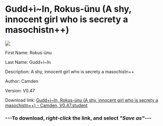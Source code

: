 # Gudd+ì~In, Rokus-ünu (A shy, innocent girl who is secrety a masochistn++)

<img src = "https://raw.githubusercontent.com/Arbiter1223/Daigaku-Gurashi-Custom-Students/master/Students/Files/Gudd+ì~In%2C%20Rokus-ünu%20(A%20shy%2C%20innocent%20girl%20who%20is%20secrety%20a%20masochistn++).png">

First Name: Rokus-ünu

Last Name: Gudd+ì~In

Description: A shy, innocent girl who is secrety a masochistn++

Author: Camden

Version: V0.47

Download link: <a href="https://raw.githubusercontent.com/Arbiter1223/Daigaku-Gurashi-Custom-Students/master/Students/Files/Gudd+ì~In%2C%20Rokus-ünu%20(A%20shy%2C%20innocent%20girl%20who%20is%20secrety%20a%20masochistn++)%20-%20Camden%2C%20V0.47.student">Gudd+ì~In, Rokus-ünu (A shy, innocent girl who is secrety a masochistn++) - Camden, V0.47.student</a>

### ---**To download, _right-click_ the link, and select _"Save as"_**---
